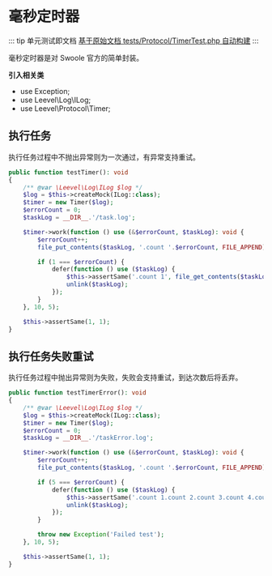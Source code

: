 # 毫秒定时器

::: tip 单元测试即文档
[基于原始文档 tests/Protocol/TimerTest.php 自动构建](https://github.com/hunzhiwange/framework/blob/master/tests/Protocol/TimerTest.php)
:::
    
毫秒定时器是对 Swoole 官方的简单封装。

**引入相关类**

 * use Exception;
 * use Leevel\Log\ILog;
 * use Leevel\Protocol\Timer;

## 执行任务

执行任务过程中不抛出异常则为一次通过，有异常支持重试。

``` php
public function testTimer(): void
{
    /** @var \Leevel\Log\ILog $log */
    $log = $this->createMock(ILog::class);
    $timer = new Timer($log);
    $errorCount = 0;
    $taskLog = __DIR__.'/task.log';

    $timer->work(function () use (&$errorCount, $taskLog): void {
        $errorCount++;
        file_put_contents($taskLog, '.count '.$errorCount, FILE_APPEND);

        if (1 === $errorCount) {
            defer(function () use ($taskLog) {
                $this->assertSame('.count 1', file_get_contents($taskLog));
                unlink($taskLog);
            });
        }
    }, 10, 5);

    $this->assertSame(1, 1);
}
```
    
## 执行任务失败重试

执行任务过程中抛出异常则为失败，失败会支持重试，到达次数后将丢弃。

``` php
public function testTimerError(): void
{
    /** @var \Leevel\Log\ILog $log */
    $log = $this->createMock(ILog::class);
    $timer = new Timer($log);
    $errorCount = 0;
    $taskLog = __DIR__.'/taskError.log';

    $timer->work(function () use (&$errorCount, $taskLog): void {
        $errorCount++;
        file_put_contents($taskLog, '.count '.$errorCount, FILE_APPEND);

        if (5 === $errorCount) {
            defer(function () use ($taskLog) {
                $this->assertSame('.count 1.count 2.count 3.count 4.count 5', file_get_contents($taskLog));
                unlink($taskLog);
            });
        }

        throw new Exception('Failed test');
    }, 10, 5);

    $this->assertSame(1, 1);
}
```